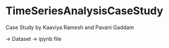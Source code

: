 # TimeSeriesAnalysisCaseStudy

Case Study by Kaaviya Ramesh and Pavani Gaddam

-> Dataset
-> ipynb file
